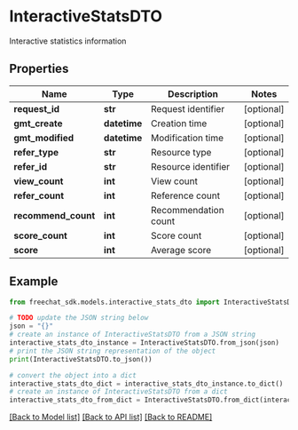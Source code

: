 # InteractiveStatsDTO

Interactive statistics information

## Properties

Name | Type | Description | Notes
------------ | ------------- | ------------- | -------------
**request_id** | **str** | Request identifier | [optional] 
**gmt_create** | **datetime** | Creation time | [optional] 
**gmt_modified** | **datetime** | Modification time | [optional] 
**refer_type** | **str** | Resource type | [optional] 
**refer_id** | **str** | Resource identifier | [optional] 
**view_count** | **int** | View count | [optional] 
**refer_count** | **int** | Reference count | [optional] 
**recommend_count** | **int** | Recommendation count | [optional] 
**score_count** | **int** | Score count | [optional] 
**score** | **int** | Average score | [optional] 

## Example

```python
from freechat_sdk.models.interactive_stats_dto import InteractiveStatsDTO

# TODO update the JSON string below
json = "{}"
# create an instance of InteractiveStatsDTO from a JSON string
interactive_stats_dto_instance = InteractiveStatsDTO.from_json(json)
# print the JSON string representation of the object
print(InteractiveStatsDTO.to_json())

# convert the object into a dict
interactive_stats_dto_dict = interactive_stats_dto_instance.to_dict()
# create an instance of InteractiveStatsDTO from a dict
interactive_stats_dto_from_dict = InteractiveStatsDTO.from_dict(interactive_stats_dto_dict)
```
[[Back to Model list]](../README.md#documentation-for-models) [[Back to API list]](../README.md#documentation-for-api-endpoints) [[Back to README]](../README.md)


